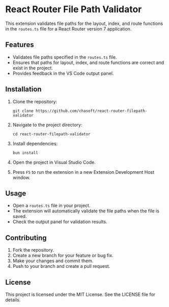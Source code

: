 # React Router File Path Validator

This extension validates file paths for the layout, index, and route functions in the `routes.ts` file for a React Router version 7 application.

## Features

- Validates file paths specified in the `routes.ts` file.
- Ensures that paths for layout, index, and route functions are correct and exist in the project.
- Provides feedback in the VS Code output panel.

## Installation

1. Clone the repository:
   ```
   git clone https://github.com/chasoft/react-router-filepath-validator
   ```

2. Navigate to the project directory:
   ```
   cd react-router-filepath-validator
   ```

3. Install dependencies:
   ```
   bun install
   ```

4. Open the project in Visual Studio Code.

5. Press `F5` to run the extension in a new Extension Development Host window.

## Usage

- Open a `routes.ts` file in your project.
- The extension will automatically validate the file paths when the file is saved.
- Check the output panel for validation results.

## Contributing

1. Fork the repository.
2. Create a new branch for your feature or bug fix.
3. Make your changes and commit them.
4. Push to your branch and create a pull request.

## License

This project is licensed under the MIT License. See the LICENSE file for details.